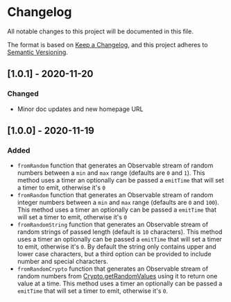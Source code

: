 # Changelog

All notable changes to this project will be documented in this file.

The format is based on [Keep a Changelog](https://keepachangelog.com/en/1.0.0/),
and this project adheres to [Semantic Versioning](https://semver.org/spec/v2.0.0.html).

## [1.0.1] - 2020-11-20

### Changed

- Minor doc updates and new homepage URL

## [1.0.0] - 2020-11-19

### Added

- `fromRandom` function that generates an Observable stream of random numbers between a `min` and `max` range (defaults are `0` and `1`). This method
  uses a timer an optionally can be passed a `emitTime` that will set a timer to emit, otherwise it's `0`
- `fromRandom` function that generates an Observable stream of random integer numbers between a `min` and `max` range (defaults are `0` and `100`). This method
  uses a timer an optionally can be passed a `emitTime` that will set a timer to emit, otherwise it's `0`
- `fromRandomString` function that generates an Observable stream of random strings of passed length (default is `10` characters). This method
  uses a timer an optionally can be passed a `emitTime` that will set a timer to emit, otherwise it's `0`. By default the string only contains upper and lower case
  characters, but a third option can be provided to include number and special characters.
- `fromRandomCrypto` function that generates an Observable stream of random numbers from [Crypto.getRandomValues](https://developer.mozilla.org/en-US/docs/Web/API/Crypto/getRandomValues) using
  it to return one value at a time. This method uses a timer an optionally can be passed a `emitTime` that will set a timer to emit, otherwise it's `0`.
